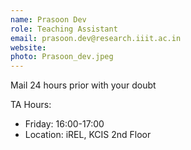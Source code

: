 ```yaml
---
name: Prasoon Dev
role: Teaching Assistant
email: prasoon.dev@research.iiit.ac.in
website:
photo: Prasoon_dev.jpeg
---
```


Mail 24 hours prior with your doubt

TA Hours: 
- Friday: 16:00-17:00
- Location: iREL, KCIS 2nd Floor